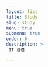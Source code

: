 ```yaml
---
layout: list
title: Study
slug: study
menu: true
submenu: true
order: 6
description: >
 IT 관련

---
```

